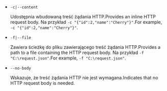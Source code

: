 * `-c|--content`

  <span data-ttu-id="e6bb6-101">Udostępnia wbudowaną treść żądania HTTP.</span><span class="sxs-lookup"><span data-stu-id="e6bb6-101">Provides an inline HTTP request body.</span></span> <span data-ttu-id="e6bb6-102">Na przykład `-c "{"id":2,"name":"Cherry"}"`.</span><span class="sxs-lookup"><span data-stu-id="e6bb6-102">For example, `-c "{"id":2,"name":"Cherry"}"`.</span></span>

* `-f|--file`

  <span data-ttu-id="e6bb6-103">Zawiera ścieżkę do pliku zawierającego treść żądania HTTP.</span><span class="sxs-lookup"><span data-stu-id="e6bb6-103">Provides a path to a file containing the HTTP request body.</span></span> <span data-ttu-id="e6bb6-104">Na przykład `-f "C:\request.json"`.</span><span class="sxs-lookup"><span data-stu-id="e6bb6-104">For example, `-f "C:\request.json"`.</span></span>

* `--no-body`

  <span data-ttu-id="e6bb6-105">Wskazuje, że treść żądania HTTP nie jest wymagana.</span><span class="sxs-lookup"><span data-stu-id="e6bb6-105">Indicates that no HTTP request body is needed.</span></span>
